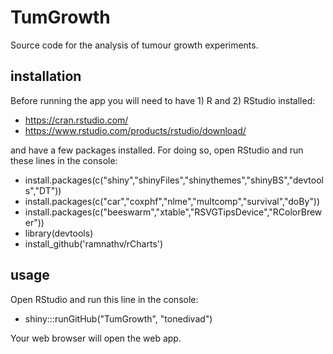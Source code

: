 TumGrowth
=============

Source code for the analysis of tumour growth experiments.

installation
------------

Before running the app you will need to have 1) R and 2) RStudio installed:
 - https://cran.rstudio.com/
 - https://www.rstudio.com/products/rstudio/download/
 
and have a few packages installed. For doing so, open RStudio and run these lines in the console:
 - install.packages(c("shiny","shinyFiles","shinythemes","shinyBS","devtools","DT"))
 - install.packages(c("car","coxphf","nlme","multcomp","survival","doBy"))
 - install.packages(c("beeswarm","xtable","RSVGTipsDevice","RColorBrewer"))
 - library(devtools)
 - install_github('ramnathv/rCharts')

usage
------------
Open RStudio and run this line in the console:
 - shiny:::runGitHub("TumGrowth", "tonedivad")

Your web browser will open the web app.
